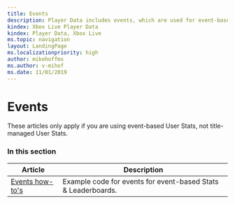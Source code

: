 ```yaml
---
title: Events
description: Player Data includes events, which are used for event-based User Stats.
kindex: Xbox Live Player Data
kindex: Player Data, Xbox Live
ms.topic: navigation
layout: LandingPage
ms.localizationpriority: high
author: mikehoffms
ms.author: v-mihof
ms.date: 11/01/2019
---
```


# Events

These articles only apply if you are using event-based User Stats, not title-managed User Stats.


### In this section

| Article | Description |
|---------|-------------|
| [Events how-to's](how-to/live-events-howto-nav.md) | Example code for events for event-based Stats & Leaderboards. |

